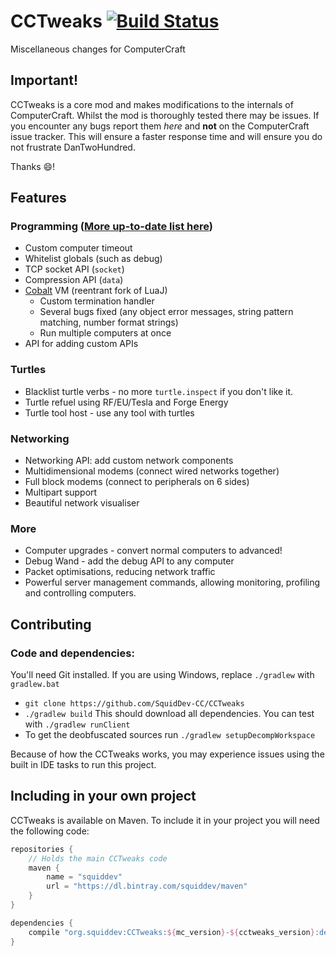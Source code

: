 # CCTweaks [![Build Status](https://travis-ci.org/SquidDev-CC/CCTweaks.svg?branch=minecraft-1.10.2)](https://travis-ci.org/SquidDev-CC/CCTweaks)
Miscellaneous changes for ComputerCraft

## Important!
CCTweaks is a core mod and makes modifications to the internals of ComputerCraft. Whilst the mod is thoroughly tested there may be issues. If you encounter any bugs report them *here* and **not** on the ComputerCraft issue tracker. This will ensure a faster response time and will ensure you do not frustrate DanTwoHundred. 

Thanks :smile:!

## Features

### Programming ([More up-to-date list here](https://github.com/SquidDev-CC/CCTweaks-Lua))
 - Custom computer timeout
 - Whitelist globals (such as debug)
 - TCP socket API (`socket`)
 - Compression API (`data`)
 - [Cobalt](https://github.com/SquidDev/Cobalt) VM (reentrant fork of LuaJ)
   - Custom termination handler
   - Several bugs fixed (any object error messages, string pattern matching, number format strings)
   - Run multiple computers at once
 - API for adding custom APIs

### Turtles
 - Blacklist turtle verbs - no more `turtle.inspect` if you don't like it.
 - Turtle refuel using RF/EU/Tesla and Forge Energy
 - Turtle tool host - use any tool with turtles

### Networking
 - Networking API: add custom network components
 - Multidimensional modems (connect wired networks together)
 - Full block modems (connect to peripherals on 6 sides)
 - Multipart support
 - Beautiful network visualiser

### More
 - Computer upgrades - convert normal computers to advanced!
 - Debug Wand - add the debug API to any computer
 - Packet optimisations, reducing network traffic
 - Powerful server management commands, allowing monitoring, profiling and controlling computers.

## Contributing
### Code and dependencies:
You'll need Git installed. If you are using Windows, replace `./gradlew` with `gradlew.bat`
 - `git clone https://github.com/SquidDev-CC/CCTweaks`
 - `./gradlew build` This should download all dependencies. You can test with `./gradlew runClient`
 - To get the deobfuscated sources run `./gradlew setupDecompWorkspace`

Because of how the CCTweaks works, you may experience issues using the built in IDE tasks to run this project.

## Including in your own project
CCTweaks is available on Maven. To include it in your project you will need the following code:

```groovy
repositories {
	// Holds the main CCTweaks code
	maven {
		name = "squiddev"
		url = "https://dl.bintray.com/squiddev/maven"
	}
}

dependencies {
	compile "org.squiddev:CCTweaks:${mc_version}-${cctweaks_version}:dev"
}
```
